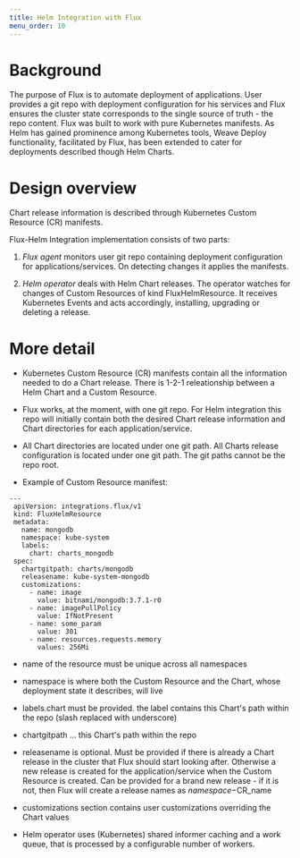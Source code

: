 ```yaml
---
title: Helm Integration with Flux
menu_order: 10
---
```


# Background

The purpose of Flux is to automate deployment of applications. User provides a git
repo with deployment configuration for his services and Flux ensures the cluster
state corresponds to the single source of truth - the repo content. Flux was built
to work with pure Kubernetes manifests.
As Helm has gained prominence among Kubernetes tools, Weave Deploy functionality,
facilitated by Flux, has been extended to cater for deployments described though Helm
Charts.

# Design overview

Chart release information is described through Kubernetes Custom Resource (CR) manifests.

Flux-Helm Integration implementation consists of two parts:

1. *Flux agent* monitors user git repo containing deployment configuration for applications/services. On detecting changes it applies the manifests.

2. *Helm operator* deals with Helm Chart releases. The operator watches for changes of Custom Resources of kind FluxHelmResource. It receives Kubernetes Events and acts accordingly, installing, upgrading or deleting a release.

# More detail

 - Kubernetes Custom Resource (CR) manifests contain all the information needed to do a Chart release. There is 1-2-1 releationship between a Helm Chart and a Custom Resource.
 
 - Flux works, at the moment, with one git repo. For Helm integration this repo will initially contain both the desired Chart release information and Chart directories for each application/service. 

 - All Chart directories are located under one git path. All Charts release configuration is located under one git path. The git paths cannot be the repo root.

 - Example of Custom Resource manifest:
 ```
 ---
  apiVersion: integrations.flux/v1
  kind: FluxHelmResource
  metadata:
    name: mongodb
    namespace: kube-system
    labels:
      chart: charts_mongodb
  spec:
    chartgitpath: charts/mongodb
    releasename: kube-system-mongodb
    customizations:
      - name: image
        value: bitnami/mongodb:3.7.1-r0
      - name: imagePullPolicy
        value: IfNotPresent
      - name: some_param
        value: 301
      - name: resources.requests.memory
        values: 256Mi

 ```
  - name of the resource must be unique across all namespaces
  - namespace is where both the Custom Resource and the Chart, whose deployment state it describes, will live
  - labels.chart must be provided. the label contains this Chart's path within the repo (slash replaced with underscore)
  - chartgitpath ... this Chart's path within the repo
  - releasename is optional. Must be provided if there is already a Chart release in the cluster that Flux should start looking after. Otherwise a new release is created for the application/service when the Custom Resource is created. Can be provided for a brand new release - if it is not, then Flux will create a release names as $namespace-$CR_name
  - customizations section contains user customizations overriding the Chart values

 - Helm operator uses (Kubernetes) shared informer caching and a work queue, that is processed by a configurable number of workers.
